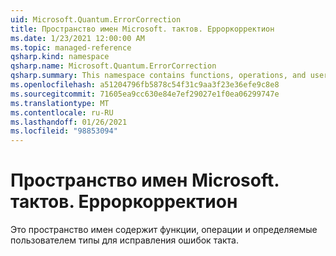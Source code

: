 ```yaml
---
uid: Microsoft.Quantum.ErrorCorrection
title: Пространство имен Microsoft. тактов. Ерроркорректион
ms.date: 1/23/2021 12:00:00 AM
ms.topic: managed-reference
qsharp.kind: namespace
qsharp.name: Microsoft.Quantum.ErrorCorrection
qsharp.summary: This namespace contains functions, operations, and user-defined types for quantum error correction.
ms.openlocfilehash: a51204796fb5878c54f31c9aa3f23e36efe9c8e8
ms.sourcegitcommit: 71605ea9cc630e84e7ef29027e1f0ea06299747e
ms.translationtype: MT
ms.contentlocale: ru-RU
ms.lasthandoff: 01/26/2021
ms.locfileid: "98853094"
---
```

# <a name="microsoftquantumerrorcorrection-namespace"></a>Пространство имен Microsoft. тактов. Ерроркорректион

Это пространство имен содержит функции, операции и определяемые пользователем типы для исправления ошибок такта.

